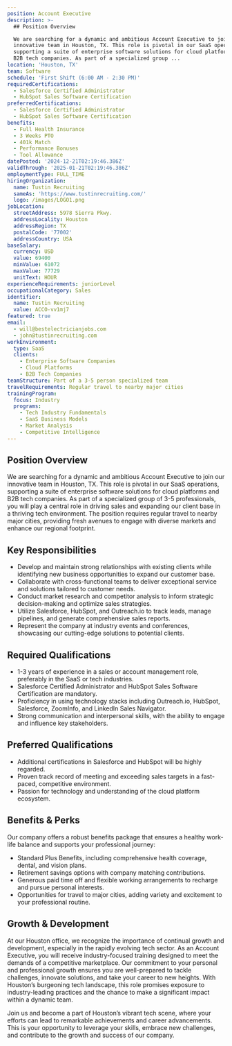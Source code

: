 ```yaml
---
position: Account Executive
description: >-
  ## Position Overview

  We are searching for a dynamic and ambitious Account Executive to join our
  innovative team in Houston, TX. This role is pivotal in our SaaS operations,
  supporting a suite of enterprise software solutions for cloud platforms and
  B2B tech companies. As part of a specialized group ...
location: 'Houston, TX'
team: Software
schedule: 'First Shift (6:00 AM - 2:30 PM)'
requiredCertifications:
  - Salesforce Certified Administrator
  - HubSpot Sales Software Certification
preferredCertifications:
  - Salesforce Certified Administrator
  - HubSpot Sales Software Certification
benefits:
  - Full Health Insurance
  - 3 Weeks PTO
  - 401k Match
  - Performance Bonuses
  - Tool Allowance
datePosted: '2024-12-21T02:19:46.386Z'
validThrough: '2025-01-21T02:19:46.386Z'
employmentType: FULL_TIME
hiringOrganization:
  name: Tustin Recruiting
  sameAs: 'https://www.tustinrecruiting.com/'
  logo: /images/LOGO1.png
jobLocation:
  streetAddress: 5978 Sierra Pkwy.
  addressLocality: Houston
  addressRegion: TX
  postalCode: '77002'
  addressCountry: USA
baseSalary:
  currency: USD
  value: 69400
  minValue: 61072
  maxValue: 77729
  unitText: HOUR
experienceRequirements: juniorLevel
occupationalCategory: Sales
identifier:
  name: Tustin Recruiting
  value: ACCO-vv1mj7
featured: true
email:
  - will@bestelectricianjobs.com
  - john@tustinrecruiting.com
workEnvironment:
  type: SaaS
  clients:
    - Enterprise Software Companies
    - Cloud Platforms
    - B2B Tech Companies
teamStructure: Part of a 3-5 person specialized team
travelRequirements: Regular travel to nearby major cities
trainingProgram:
  focus: Industry
  programs:
    - Tech Industry Fundamentals
    - SaaS Business Models
    - Market Analysis
    - Competitive Intelligence
---
```




## Position Overview
We are searching for a dynamic and ambitious Account Executive to join our innovative team in Houston, TX. This role is pivotal in our SaaS operations, supporting a suite of enterprise software solutions for cloud platforms and B2B tech companies. As part of a specialized group of 3-5 professionals, you will play a central role in driving sales and expanding our client base in a thriving tech environment. The position requires regular travel to nearby major cities, providing fresh avenues to engage with diverse markets and enhance our regional footprint.

## Key Responsibilities
- Develop and maintain strong relationships with existing clients while identifying new business opportunities to expand our customer base.
- Collaborate with cross-functional teams to deliver exceptional service and solutions tailored to customer needs.
- Conduct market research and competitor analysis to inform strategic decision-making and optimize sales strategies.
- Utilize Salesforce, HubSpot, and Outreach.io to track leads, manage pipelines, and generate comprehensive sales reports.
- Represent the company at industry events and conferences, showcasing our cutting-edge solutions to potential clients.

## Required Qualifications
- 1-3 years of experience in a sales or account management role, preferably in the SaaS or tech industries.
- Salesforce Certified Administrator and HubSpot Sales Software Certification are mandatory.
- Proficiency in using technology stacks including Outreach.io, HubSpot, Salesforce, ZoomInfo, and LinkedIn Sales Navigator.
- Strong communication and interpersonal skills, with the ability to engage and influence key stakeholders.

## Preferred Qualifications
- Additional certifications in Salesforce and HubSpot will be highly regarded.
- Proven track record of meeting and exceeding sales targets in a fast-paced, competitive environment.
- Passion for technology and understanding of the cloud platform ecosystem.

## Benefits & Perks
Our company offers a robust benefits package that ensures a healthy work-life balance and supports your professional journey:
- Standard Plus Benefits, including comprehensive health coverage, dental, and vision plans.
- Retirement savings options with company matching contributions.
- Generous paid time off and flexible working arrangements to recharge and pursue personal interests.
- Opportunities for travel to major cities, adding variety and excitement to your professional routine.

## Growth & Development
At our Houston office, we recognize the importance of continual growth and development, especially in the rapidly evolving tech sector. As an Account Executive, you will receive industry-focused training designed to meet the demands of a competitive marketplace. Our commitment to your personal and professional growth ensures you are well-prepared to tackle challenges, innovate solutions, and take your career to new heights. With Houston’s burgeoning tech landscape, this role promises exposure to industry-leading practices and the chance to make a significant impact within a dynamic team.

Join us and become a part of Houston’s vibrant tech scene, where your efforts can lead to remarkable achievements and career advancements. This is your opportunity to leverage your skills, embrace new challenges, and contribute to the growth and success of our company.
